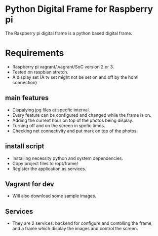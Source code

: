 # Python Digital Frame for Raspberry pi

The Raspberry pi digital frame is a python based digital frame. 

# Requirements
* Raspberry pi vagrant/.vagrant/SoC version 2 or 3.
* Tested on raspbian stretch.
* A display set (A tv set might not be set on and off by the hdmi connection)

## main features
* Dispalying jpg files at specfic interval.
* Every feature can be configured and changed while the frame is on.
* Adding the current hour on top of the photos being display.
* Turning off and on the screen in spefic times.
* Checking net connectivity and put mark on top of the photos.

## install script
* Installing necessity python and system dependencies.
* Copy project files to /opt/frame/
* Register the application as services.

## Vagrant for dev
* Will also download some sample images.

## Services
* They are 2 services: backend for configure and contolling the frame, and a frame which display the images and control the screen.




